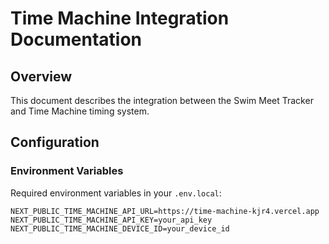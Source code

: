 # Time Machine Integration Documentation

## Overview
This document describes the integration between the Swim Meet Tracker and Time Machine timing system.

## Configuration

### Environment Variables
Required environment variables in your `.env.local`:

```env
NEXT_PUBLIC_TIME_MACHINE_API_URL=https://time-machine-kjr4.vercel.app
NEXT_PUBLIC_TIME_MACHINE_API_KEY=your_api_key
NEXT_PUBLIC_TIME_MACHINE_DEVICE_ID=your_device_id
